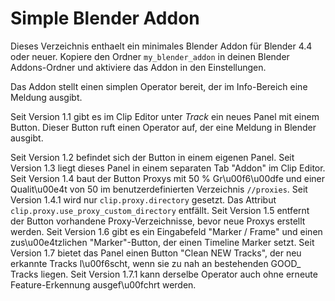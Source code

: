 # Simple Blender Addon

Dieses Verzeichnis enthaelt ein minimales Blender Addon für Blender 4.4 oder neuer. Kopiere den Ordner `my_blender_addon` in deinen Blender Addons-Ordner und aktiviere das Addon in den Einstellungen.

Das Addon stellt einen simplen Operator bereit, der im Info-Bereich eine Meldung ausgibt.

Seit Version 1.1 gibt es im Clip Editor unter *Track* ein neues Panel mit einem Button. Dieser Button ruft einen Operator auf, der eine Meldung in Blender ausgibt.

Seit Version 1.2 befindet sich der Button in einem eigenen Panel.
Seit Version 1.3 liegt dieses Panel in einem separaten Tab "Addon" im Clip Editor.
Seit Version 1.4 baut der Button Proxys mit 50 % Gr\u00f6\u00dfe und einer Qualit\u00e4t von 50 im benutzerdefinierten Verzeichnis `//proxies`.
Seit Version 1.4.1 wird nur `clip.proxy.directory` gesetzt. Das Attribut `clip.proxy.use_proxy_custom_directory` entfällt.
Seit Version 1.5 entfernt der Button vorhandene Proxy-Verzeichnisse, bevor neue Proxys erstellt werden.
Seit Version 1.6 gibt es ein Eingabefeld "Marker / Frame" und einen zus\u00e4tzlichen "Marker"-Button, der einen Timeline Marker setzt.
Seit Version 1.7 bietet das Panel einen Button "Clean NEW Tracks", der neu erkannte Tracks l\u00f6scht, wenn sie zu nah an bestehenden GOOD_ Tracks liegen.
Seit Version 1.7.1 kann derselbe Operator auch ohne erneute Feature-Erkennung ausgef\u00fchrt werden.
